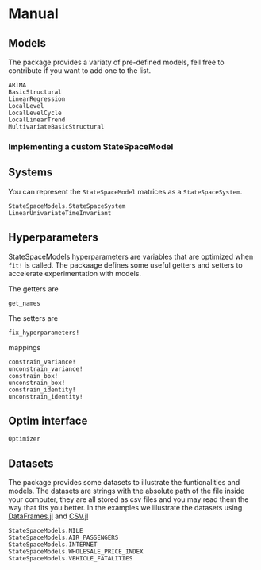 # Manual

## Models

The package provides a variaty of pre-defined models, fell free to contribute if you want to add one to the list.

```@docs
ARIMA
BasicStructural
LinearRegression
LocalLevel
LocalLevelCycle
LocalLinearTrend
MultivariateBasicStructural
```

### Implementing a custom StateSpaceModel

## Systems

You can represent the `StateSpaceModel` matrices as a `StateSpaceSystem`. 

```@docs
StateSpaceModels.StateSpaceSystem
LinearUnivariateTimeInvariant
```

## Hyperparameters

StateSpaceModels hyperparameters are variables that are optimized when `fit!` is called.
The packaage defines some useful getters and setters to accelerate experimentation with 
models.

The getters are
```@docs
get_names
```

The setters are
```@docs
fix_hyperparameters!
```

mappings
```@docs
constrain_variance!
unconstrain_variance!
constrain_box!
unconstrain_box!
constrain_identity!
unconstrain_identity!
```
## Optim interface

```@docs
Optimizer
```

## Datasets

The package provides some datasets to illustrate the funtionalities and models. The datasets 
are strings with the absolute path of the file inside your computer, they are all stored as 
csv files and you may read them the way that fits you better. In the examples we illustrate the
datasets using [DataFrames.jl](https://github.com/JuliaData/DataFrames.jl) and [CSV.jl](https://github.com/JuliaData/CSV.jl)

```@docs
StateSpaceModels.NILE
StateSpaceModels.AIR_PASSENGERS
StateSpaceModels.INTERNET
StateSpaceModels.WHOLESALE_PRICE_INDEX
StateSpaceModels.VEHICLE_FATALITIES
```